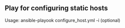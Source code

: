 ## Play for configuring static hosts
Usage: ansible-playook  configure_host.yml -i <inventory file> (optional)

